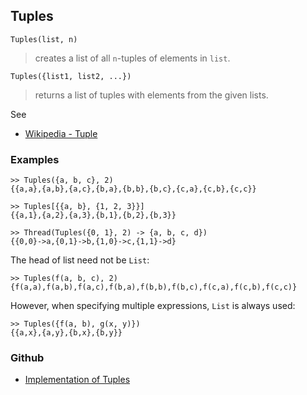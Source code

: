 ## Tuples

```
Tuples(list, n)
```

> creates a list of all `n`-tuples of elements in `list`.

```
Tuples({list1, list2, ...})
```

> returns a list of tuples with elements from the given lists.

See
* [Wikipedia - Tuple](https://en.wikipedia.org/wiki/Tuple) 


### Examples

```
>> Tuples({a, b, c}, 2)
{{a,a},{a,b},{a,c},{b,a},{b,b},{b,c},{c,a},{c,b},{c,c}}

>> Tuples[{{a, b}, {1, 2, 3}}]
{{a,1},{a,2},{a,3},{b,1},{b,2},{b,3}}

>> Thread(Tuples({0, 1}, 2) -> {a, b, c, d}) 
{{0,0}->a,{0,1}->b,{1,0}->c,{1,1}->d}
```

The head of list need not be `List`:

```
>> Tuples(f(a, b, c), 2) 
{f(a,a),f(a,b),f(a,c),f(b,a),f(b,b),f(b,c),f(c,a),f(c,b),f(c,c)}
```

However, when specifying multiple expressions, `List` is always used:

```
>> Tuples({f(a, b), g(x, y)})
{{a,x},{a,y},{b,x},{b,y}}
```

### Github

* [Implementation of Tuples](https://github.com/axkr/symja_android_library/blob/master/symja_android_library/matheclipse-core/src/main/java/org/matheclipse/core/builtin/Combinatoric.java#L2651) 
